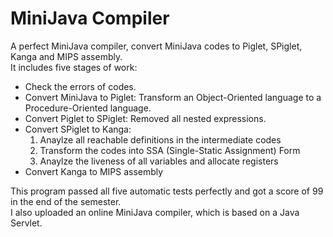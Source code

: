 MiniJava Compiler
=================

A perfect MiniJava compiler, convert MiniJava codes to Piglet, SPiglet, Kanga and MIPS assembly.<br/>
It includes five stages of work:<br/>
- Check the errors of codes.
- Convert MiniJava to Piglet: Transform an Object-Oriented language to a Procedure-Oriented language.
- Convert Piglet to SPiglet: Removed all nested expressions.
- Convert SPiglet to Kanga:
  1. Anaylze all reachable definitions in the intermediate codes
  2. Transform the codes into SSA (Single-Static Assignment) Form
  3. Anaylze the liveness of all variables and allocate registers
- Convert Kanga to MIPS assembly

This program passed all five automatic tests perfectly and got a score of 99 in the end of the semester.<br/>
I also uploaded an online MiniJava compiler, which is based on a Java Servlet.

